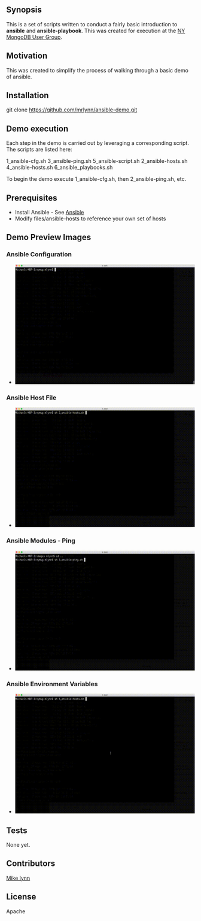 ## Synopsis

This is a set of scripts written to conduct a fairly basic introduction to **ansible** and **ansible-playbook**. This was created for execution at the [NY MongoDB User Group](http://www.meetup.com/New-York-MongoDB-User-Group/).

## Motivation

This was created to simplify the process of walking through a basic demo of ansible.

## Installation

git clone https://github.com/mrlynn/ansible-demo.git

## Demo execution

Each step in the demo is carried out by leveraging a corresponding script.  The scripts are listed here:

1_ansible-cfg.sh       3_ansible-ping.sh      5_ansible-script.sh
2_ansible-hosts.sh     4_ansible-hosts.sh     6_ansible_playbooks.sh

To begin the demo execute 1_ansible-cfg.sh, then 2_ansible-ping.sh, etc.

## Prerequisites

- Install Ansible - See [Ansible](https://github.com/ansible/ansible)
- Modify files/ansible-hosts to reference your own set of hosts

## Demo Preview Images

### Ansible Configuration
- ![Alt text](/images/1-ansible-demo.gif?raw=true "Ansible Demo Walkthrough #1")
### Ansible Host File
- ![Alt text](/images/2-ansible-demo.gif?raw=true "Ansible Demo Walkthrough #2")
### Ansible Modules - Ping
- ![Alt text](/images/3-ansible-demo.gif?raw=true "Ansible Demo Walkthrough #3")
### Ansible Environment Variables
- ![Alt text](/images/4-ansible-demo.gif?raw=true "Ansible Demo Walkthrough #4")

## Tests

None yet.

## Contributors

[Mike lynn](mailto:merlynn@gmail.com)

## License

Apache
